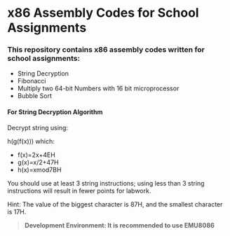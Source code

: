 # x86 Assembly Codes for School Assignments

### This repository contains x86 assembly codes written for school assignments:

   * String Decryption
   * Fibonacci
   * Multiply two 64-bit Numbers with 16 bit microprocessor
   * Bubble Sort


#### For String Decryption Algorithm

Decrypt string using:

h(g(f(x))) which:

   * f(x)=2x+4EH
   * g(x)=x/2+47H
   * h(x)=xmod7BH

You should use at least 3 string instructions; using less than 3 string instructions will result in fewer points for labwork.

Hint: The value of the biggest character is 87H, and the smallest character is 17H.



>  **Development Environment: It is recommended to use EMU8086**
